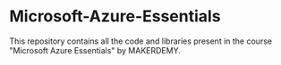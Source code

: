 # Microsoft-Azure-Essentials
This repository contains all the code and libraries present in the course "Microsoft Azure Essentials" by MAKERDEMY.
